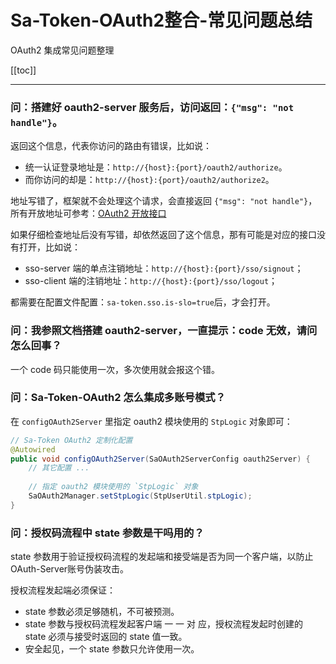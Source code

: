# Sa-Token-OAuth2整合-常见问题总结

OAuth2 集成常见问题整理

[[toc]]

--- 


### 问：搭建好 oauth2-server 服务后，访问返回：`{"msg": "not handle"}`。

返回这个信息，代表你访问的路由有错误，比如说：

- 统一认证登录地址是：`http://{host}:{port}/oauth2/authorize`。
- 而你访问的却是：`http://{host}:{port}/oauth2/authorize2`。

地址写错了，框架就不会处理这个请求，会直接返回 `{"msg": "not handle"}`，所有开放地址可参考：[OAuth2 开放接口](/oauth2/oauth2-apidoc)

如果仔细检查地址后没有写错，却依然返回了这个信息，那有可能是对应的接口没有打开，比如说：

- sso-server 端的单点注销地址：`http://{host}:{port}/sso/signout`；
- sso-client 端的注销地址：`http://{host}:{port}/sso/logout`；

都需要在配置文件配置：`sa-token.sso.is-slo=true`后，才会打开。



### 问：我参照文档搭建 oauth2-server，一直提示：code 无效，请问怎么回事？
一个 code 码只能使用一次，多次使用就会报这个错。



### 问：Sa-Token-OAuth2 怎么集成多账号模式？

在 `configOAuth2Server` 里指定 oauth2 模块使用的 `StpLogic` 对象即可： 

``` java
// Sa-Token OAuth2 定制化配置
@Autowired
public void configOAuth2Server(SaOAuth2ServerConfig oauth2Server) {
	// 其它配置 ... 
	
	// 指定 oauth2 模块使用的 `StpLogic` 对象 
	SaOAuth2Manager.setStpLogic(StpUserUtil.stpLogic);
}
```




### 问：授权码流程中 state 参数是干吗用的？

state 参数用于验证授权码流程的发起端和接受端是否为同一个客户端，以防止OAuth-Server账号伪装攻击。

授权流程发起端必须保证：
- state 参数必须足够随机，不可被预测。
- state 参数与授权码流程发起客户端 一 一 对 应，授权流程发起时创建的 state 必须与接受时返回的 state 值一致。
- 安全起见，一个 state 参数只允许使用一次。

